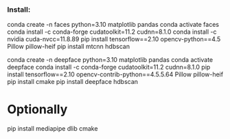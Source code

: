 ### Install:

conda create -n faces python=3.10 matplotlib pandas
conda activate faces
conda install -c conda-forge cudatoolkit=11.2 cudnn=8.1.0
conda install -c nvidia cuda-nvcc=11.8.89
pip install tensorflow==2.10 opencv-python==4.5 Pillow pillow-heif
pip install mtcnn hdbscan


conda create -n deepface python=3.10 matplotlib pandas
conda activate deepface
conda install -c conda-forge cudatoolkit=11.2 cudnn=8.1.0
pip install tensorflow==2.10 opencv-contrib-python==4.5.5.64 Pillow pillow-heif 
pip install cmake
pip install deepface hdbscan 


# Optionally
pip install mediapipe dlib cmake
